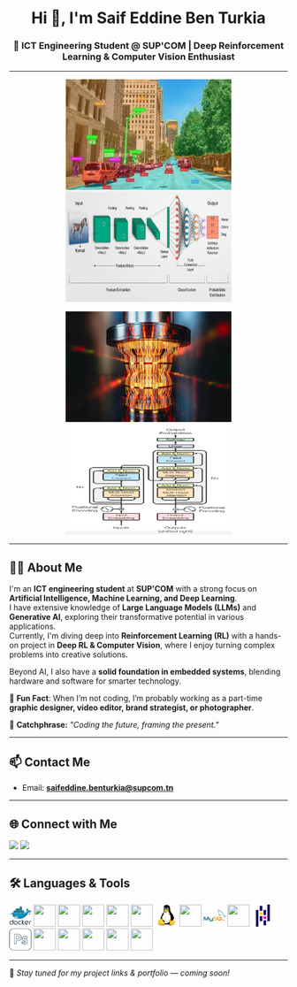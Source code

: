 <!-- Profile Header -->
<h1 align="center">Hi 👋, I'm Saif Eddine Ben Turkia</h1>
<h3 align="center">🚀 ICT Engineering Student @ SUP'COM | Deep Reinforcement Learning & Computer Vision Enthusiast</h3>

---

<!-- Images Section -->
<p align="center">
  <img src="Computer_vision.jpg" width="300" height="200">
  <img src="Convolutional_NN.png" width="300" height="200">
</p>
<p align="center">
  <img src="Quantum_computing.jpg" width="300" height="200">
  <img src="Transformers.png" width="300" height="200">
</p>

---

## 👨‍💻 About Me

I'm an **ICT engineering student** at **SUP'COM** with a strong focus on **Artificial Intelligence, Machine Learning, and Deep Learning**.  
I have extensive knowledge of **Large Language Models (LLMs)** and **Generative AI**, exploring their transformative potential in various applications.  
Currently, I'm diving deep into **Reinforcement Learning (RL)** with a hands-on project in **Deep RL & Computer Vision**, where I enjoy turning complex problems into creative solutions.

Beyond AI, I also have a **solid foundation in embedded systems**, blending hardware and software for smarter technology.

🎨 **Fun Fact**: When I’m not coding, I’m probably working as a part-time **graphic designer, video editor, brand strategist, or photographer**.

💬 **Catchphrase:** *"Coding the future, framing the present."*

---

## 📫 Contact Me

- Email: **saifeddine.benturkia@supcom.tn**

---

## 🌐 Connect with Me

<p align="left">
<!-- Add your links here -->
<a href="https://linkedin.com/in/your-link" target="_blank"><img src="https://img.icons8.com/color/48/000000/linkedin.png"/></a>
<a href="https://github.com/your-link" target="_blank"><img src="https://img.icons8.com/glyph-neue/48/000000/github.png"/></a>
</p>

---

## 🛠 Languages & Tools

<p align="left">
  <a href="https://www.docker.com/" target="_blank"><img src="https://raw.githubusercontent.com/devicons/devicon/master/icons/docker/docker-original-wordmark.svg" width="40" height="40"/></a>
  <a href="https://www.elastic.co" target="_blank"><img src="https://www.vectorlogo.zone/logos/elastic/elastic-icon.svg" width="40" height="40"/></a>
  <a href="https://www.figma.com/" target="_blank"><img src="https://www.vectorlogo.zone/logos/figma/figma-icon.svg" width="40" height="40"/></a>
  <a href="https://git-scm.com/" target="_blank"><img src="https://www.vectorlogo.zone/logos/git-scm/git-scm-icon.svg" width="40" height="40"/></a>
  <a href="https://www.adobe.com/in/products/illustrator.html" target="_blank"><img src="https://www.vectorlogo.zone/logos/adobe_illustrator/adobe_illustrator-icon.svg" width="40" height="40"/></a>
  <a href="https://www.elastic.co/kibana" target="_blank"><img src="https://www.vectorlogo.zone/logos/elasticco_kibana/elasticco_kibana-icon.svg" width="40" height="40"/></a>
  <a href="https://www.linux.org/" target="_blank"><img src="https://raw.githubusercontent.com/devicons/devicon/master/icons/linux/linux-original.svg" width="40" height="40"/></a>
  <a href="https://www.mathworks.com/" target="_blank"><img src="https://upload.wikimedia.org/wikipedia/commons/2/21/Matlab_Logo.png" width="40" height="40"/></a>
  <a href="https://www.mysql.com/" target="_blank"><img src="https://raw.githubusercontent.com/devicons/devicon/master/icons/mysql/mysql-original-wordmark.svg" width="40" height="40"/></a>
  <a href="https://opencv.org/" target="_blank"><img src="https://www.vectorlogo.zone/logos/opencv/opencv-icon.svg" width="40" height="40"/></a>
  <a href="https://pandas.pydata.org/" target="_blank"><img src="https://raw.githubusercontent.com/devicons/devicon/2ae2a900d2f041da66e950e4d48052658d850630/icons/pandas/pandas-original.svg" width="40" height="40"/></a>
  <a href="https://www.photoshop.com/en" target="_blank"><img src="https://raw.githubusercontent.com/devicons/devicon/master/icons/photoshop/photoshop-line.svg" width="40" height="40"/></a>
  <a href="https://pytorch.org/" target="_blank"><img src="https://www.vectorlogo.zone/logos/pytorch/pytorch-icon.svg" width="40" height="40"/></a>
  <a href="https://scikit-learn.org/" target="_blank"><img src="https://upload.wikimedia.org/wikipedia/commons/0/05/Scikit_learn_logo_small.svg" width="40" height="40"/></a>
  <a href="https://seaborn.pydata.org/" target="_blank"><img src="https://seaborn.pydata.org/_images/logo-mark-lightbg.svg" width="40" height="40"/></a>
  <a href="https://www.sqlite.org/" target="_blank"><img src="https://www.vectorlogo.zone/logos/sqlite/sqlite-icon.svg" width="40" height="40"/></a>
  <a href="https://www.tensorflow.org" target="_blank"><img src="https://www.vectorlogo.zone/logos/tensorflow/tensorflow-icon.svg" width="40" height="40"/></a>
</p>

---

📌 *Stay tuned for my project links & portfolio — coming soon!*

